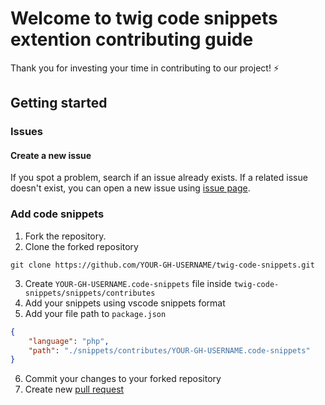 # Welcome to twig code snippets extention contributing guide

Thank you for investing your time in contributing to our project! :zap:

## Getting started

### Issues
#### Create a new issue

If you spot a problem, search if an issue already exists. If a related issue doesn't exist, you can open a new issue using [issue page](https://github.com/nalabdou/twig-code-snippets/issues).

### Add code snippets

1. Fork the repository.
2. Clone the forked repository

 `git clone https://github.com/YOUR-GH-USERNAME/twig-code-snippets.git`

3. Create `YOUR-GH-USERNAME.code-snippets` file inside `twig-code-snippets/snippets/contributes`
4. Add your snippets using vscode snippets format
5. Add your file path to `package.json`
```json
{
    "language": "php",
    "path": "./snippets/contributes/YOUR-GH-USERNAME.code-snippets"
}
```
6. Commit your changes to your forked repository 
7. Create new [pull request](https://github.com/nalabdou/twig-code-snippets/pulls) 

